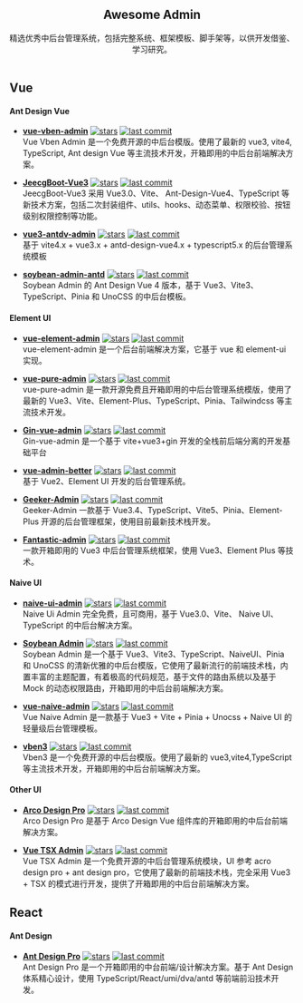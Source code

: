 <h2 align='center'>Awesome Admin</h2>

<p align='center'>
精选优秀中后台管理系统，包括完整系统、框架模板、脚手架等，以供开发借鉴、学习研究。
<br><br>

## Vue

#### Ant Design Vue

- [**vue-vben-admin**](https://github.com/vbenjs/vue-vben-admin) [![stars](https://img.shields.io/github/stars/vbenjs/vue-vben-admin?style=flat)](https://github.com/vbenjs/vue-vben-admin) [![last commit](https://img.shields.io/github/last-commit/vbenjs/vue-vben-admin)](https://github.com/vbenjs/vue-vben-admin) \
  Vue Vben Admin 是一个免费开源的中后台模版。使用了最新的 vue3, vite4, TypeScript, Ant design Vue 等主流技术开发，开箱即用的中后台前端解决方案。

- [**JeecgBoot-Vue3**](https://github.com/jeecgboot/jeecgboot-vue3) [![stars](https://img.shields.io/github/stars/jeecgboot/jeecgboot-vue3?style=flat)](https://github.com/jeecgboot/jeecgboot-vue3) [![last commit](https://img.shields.io/github/last-commit/jeecgboot/jeecgboot-vue3)](https://github.com/jeecgboot/jeecgboot-vue3) \
  JeecgBoot-Vue3 采用 Vue3.0、Vite、 Ant-Design-Vue4、TypeScript 等新技术方案，包括二次封装组件、utils、hooks、动态菜单、权限校验、按钮级别权限控制等功能。

- [**vue3-antdv-admin**](https://github.com/buqiyuan/vue3-antdv-admin) [![stars](https://img.shields.io/github/stars/buqiyuan/vue3-antdv-admin?style=flat)](https://github.com/buqiyuan/vue3-antdv-admin) [![last commit](https://img.shields.io/github/last-commit/buqiyuan/vue3-antdv-admin)](https://github.com/buqiyuan/vue3-antdv-admin) \
  基于 vite4.x + vue3.x + antd-design-vue4.x + typescript5.x 的后台管理系统模板

- [**soybean-admin-antd**](https://github.com/soybeanjs/soybean-admin-antd) [![stars](https://img.shields.io/github/stars/soybeanjs/soybean-admin-antd?style=flat)](https://github.com/soybeanjs/soybean-admin-antd) [![last commit](https://img.shields.io/github/last-commit/soybeanjs/soybean-admin-antd)](https://github.com/soybeanjs/soybean-admin-antd) \
  Soybean Admin 的 Ant Design Vue 4 版本，基于 Vue3、Vite3、TypeScript、Pinia 和 UnoCSS 的中后台模板。

#### Element UI

- [**vue-element-admin**](https://github.com/PanJiaChen/vue-element-admin) [![stars](https://img.shields.io/github/stars/PanJiaChen/vue-element-admin?style=flat)](https://github.com/PanJiaChen/vue-element-admin) [![last commit](https://img.shields.io/github/last-commit/PanJiaChen/vue-element-admin)](https://github.com/PanJiaChen/vue-element-admin)\
  vue-element-admin 是一个后台前端解决方案，它基于 vue 和 element-ui 实现。

- [**vue-pure-admin**](https://github.com/pure-admin/vue-pure-admin) [![stars](https://img.shields.io/github/stars/pure-admin/vue-pure-admin?style=flat)](https://github.com/pure-admin/vue-pure-admin) [![last commit](https://img.shields.io/github/last-commit/pure-admin/vue-pure-admin)](https://github.com/pure-admin/vue-pure-admin)\
  vue-pure-admin 是一款开源免费且开箱即用的中后台管理系统模版，使用了最新的 Vue3、Vite、Element-Plus、TypeScript、Pinia、Tailwindcss 等主流技术开发。

- [**Gin-vue-admin**](https://github.com/flipped-aurora/gin-vue-admin) [![stars](https://img.shields.io/github/stars/flipped-aurora/gin-vue-admin?style=flat)](https://github.com/flipped-aurora/gin-vue-admin) [![last commit](https://img.shields.io/github/last-commit/flipped-aurora/gin-vue-admin)](https://github.com/flipped-aurora/gin-vue-admin) \
  Gin-vue-admin 是一个基于 vite+vue3+gin 开发的全栈前后端分离的开发基础平台

- [**vue-admin-better**](https://github.com/chuzhixin/vue-admin-better) [![stars](https://img.shields.io/github/stars/chuzhixin/vue-admin-better?style=flat)](https://github.com/chuzhixin/vue-admin-better) [![last commit](https://img.shields.io/github/last-commit/chuzhixin/vue-admin-better)](https://github.com/chuzhixin/vue-admin-better)\
  基于 Vue2、Element UI 开发的后台管理系统。

- [**Geeker-Admin**](https://github.com/HalseySpicy/Geeker-Admin) [![stars](https://img.shields.io/github/stars/HalseySpicy/Geeker-Admin?style=flat)](https://github.com/HalseySpicy/Geeker-Admin) [![last commit](https://img.shields.io/github/last-commit/HalseySpicy/Geeker-Admin)](https://github.com/HalseySpicy/Geeker-Admin)\
  Geeker-Admin 一款基于 Vue3.4、TypeScript、Vite5、Pinia、Element-Plus 开源的后台管理框架，使用目前最新技术栈开发。

- [**Fantastic-admin**](https://github.com/fantastic-admin/basic) [![stars](https://img.shields.io/github/stars/fantastic-admin/basic?style=flat)](https://github.com/fantastic-admin/basic) [![last commit](https://img.shields.io/github/last-commit/fantastic-admin/basic)](https://github.com/fantastic-admin/basic)\
  一款开箱即用的 Vue3 中后台管理系统框架，使用 Vue3、Element Plus 等技术。

#### Naive UI

- [**naive-ui-admin**](https://github.com/jekip/naive-ui-admin) [![stars](https://img.shields.io/github/stars/jekip/naive-ui-admin?style=flat)](https://github.com/jekip/naive-ui-admin) [![last commit](https://img.shields.io/github/last-commit/jekip/naive-ui-admin)](https://github.com/jekip/naive-ui-admin) \
  Naive Ui Admin 完全免费，且可商用，基于 Vue3.0、Vite、 Naive UI、TypeScript 的中后台解决方案。

- [**Soybean Admin**](https://github.com/honghuangdc/soybean-admin) [![stars](https://img.shields.io/github/stars/honghuangdc/soybean-admin?style=flat)](https://github.com/honghuangdc/soybean-admin) [![last commit](https://img.shields.io/github/last-commit/honghuangdc/soybean-admin)](https://github.com/honghuangdc/soybean-admin) \
  Soybean Admin 是一个基于 Vue3、Vite3、TypeScript、NaiveUI、Pinia 和 UnoCSS 的清新优雅的中后台模版，它使用了最新流行的前端技术栈，内置丰富的主题配置，有着极高的代码规范，基于文件的路由系统以及基于 Mock 的动态权限路由，开箱即用的中后台前端解决方案。

- [**vue-naive-admin**](https://github.com/zclzone/vue-naive-admin) [![stars](https://img.shields.io/github/stars/zclzone/vue-naive-admin?style=flat)](https://github.com/zclzone/vue-naive-admin) [![last commit](https://img.shields.io/github/last-commit/zclzone/vue-naive-admin)](https://github.com/zclzone/vue-naive-admin) \
  Vue Naive Admin 是一款基于 Vue3 + Vite + Pinia + Unocss + Naive UI 的轻量级后台管理模板。

- [**vben3**](https://github.com/vbenjs/vben3) [![stars](https://img.shields.io/github/stars/vbenjs/vben3?style=flat)](https://github.com/vbenjs/vben3) [![last commit](https://img.shields.io/github/last-commit/vbenjs/vben3)](https://github.com/vbenjs/vben3) \
  Vben3 是一个免费开源的中后台模版。使用了最新的 vue3,vite4,TypeScript 等主流技术开发，开箱即用的中后台前端解决方案。

#### Other UI

- [**Arco Design Pro**](https://github.com/arco-design/arco-design-pro-vue) [![stars](https://img.shields.io/github/stars/arco-design/arco-design-pro-vue?style=flat)](https://github.com/arco-design/arco-design-pro-vue) [![last commit](https://img.shields.io/github/last-commit/arco-design/arco-design-pro-vue)](https://github.com/arco-design/arco-design-pro-vue)\
  Arco Design Pro 是基于 Arco Design Vue 组件库的开箱即用的中后台前端解决方案。

- [**Vue TSX Admin**](https://github.com/manyuemeiquqi/vue-tsx-admin) [![stars](https://img.shields.io/github/stars/manyuemeiquqi/vue-tsx-admin?style=flat)](https://github.com/manyuemeiquqi/vue-tsx-admin) [![last commit](https://img.shields.io/github/last-commit/manyuemeiquqi/vue-tsx-admin)](https://github.com/manyuemeiquqi/vue-tsx-admin) \
  Vue TSX Admin 是一个免费开源的中后台管理系统模块，UI 参考 acro design pro + ant design pro，它使用了最新的前端技术栈，完全采用 Vue3 + TSX 的模式进行开发，提供了开箱即用的中后台前端解决方案。

## React

#### Ant Design

- [**Ant Design Pro**](https://github.com/ant-design/ant-design-pro) [![stars](https://img.shields.io/github/stars/ant-design/ant-design-pro?style=flat)](https://github.com/ant-design/ant-design-pro) [![last commit](https://img.shields.io/github/last-commit/ant-design/ant-design-pro)](https://github.com/ant-design/ant-design-pro) \
  Ant Design Pro 是一个开箱即用的中台前端/设计解决方案。基于 Ant Design 体系精心设计，使用 TypeScript/React/umi/dva/antd 等前端前沿技术开发。
